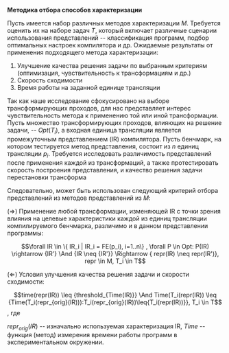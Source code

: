 **Методика отбора способов характеризации**

Пусть имеется набор различных методов характеризации $M$.
Требуется оценить их на наборе задач $T$, который включает различные сценарии использования представлений -- классификация программ, подбор оптимальных настроек компилятора и др. Ожидаемые результаты от применения подходящего метода характеризации:

1) Улучшение качества решения задачи по выбранным критериям (оптимизация, чувствительность к трансформациям и др.)
2) Скорость сходимости
3) Время работы на заданной единице трансляции


Так как наше исследование сфокусировано на выборе трансформирующих проходов, для нас представляет интерес чувствительность метода к применению той или иной трансформации. Пусть множество трансформирующих проходов, влияющих на решение задачи, -- $Opt(T_i)$, а входная единица трансляции является промежуточным представлением (IR) компилятора. Пусть бенчмарк, на котором тестируется метод представления, состоит из $n$ единиц трансляции $p_i$. Требуется исследовать различимость представлений после применения каждой из трансформаций, а также протестировать скорость построения представления, и качество решения задачи перестановки трансформа

Следовательно, может быть использован следующий критерий отбора представлений из методов представлений из $M$:

($\Rightarrow$) Применение любой трансформации, изменяющей IR c точки зрения влияния на целевые характеристики каждой из единиц трансляции компилируемого бенчмарка, различимо и в данном представлении программы:

$$\forall IR \in \{ IR_i | IR_i = FE(p_i), i=1..n\} , \forall P \in Opt: P(IR) \rightarrow {IR'} \And
{IR \neq {IR'}} \Rightarrow { repr(IR) \neq repr(IR')}, repr \in M, T_i \in T$$


($\Leftarrow$) Условия улучшения качества решения задачи и скорости сходимости:

$$time(repr(IR)) \leq {threshold_{Time(IR)}} \And Time(T_i(repr(IR)) \leq {Time(T_i(repr_{orig}(IR))):T_i(repr_{orig}(IR))\leq{T_i(repr(IR))}}, T_i \in T$$, где

$repr_{orig}(IR)$ -- изначально используемая характеризация IR, $Time$ -- функция (метод) измерения времени работы программ в экспериментальном окружении.
